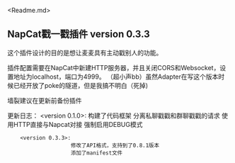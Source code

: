 <Readme.md>
## NapCat戳一戳插件  version 0.3.3

这个插件设计的目的是想让麦麦具有主动戳别人的功能。

插件配置需要在NapCat中新建HTTP服务器，并且关闭CORS和Websocket，设置地址为localhost，端口为4999。
		（超小声bb）虽然Adapter在写这个版本时候已经开放了poke的隧道，但是我搞不明白（死掉)

墙裂建议在更新前备份插件



更新日志：
		<version 0.1.0>:
						构建了代码框架
						分离私聊戳戳和群聊戳戳的请求
						使用HTTP直接与Napcat对接
						强制启用DEBUG模式
		
		<version 0.3.3>:
						修改了API格式，支持到了0.8.1版本
						添加了manifest文件
		
		